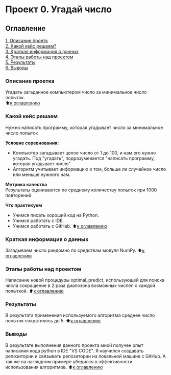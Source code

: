 # Проект 0. Угадай число

## Оглавление
[1. Описание проетк](https://github.com/Yan317/sf_data_sciance/tree/main/project_0#Описание-проекта)  
[2. Какой кейс решаем?](https://github.com/Yan317/sf_data_sciance/tree/main/project_0#Какой-кейс=решаем)  
[3. Краткая информация о данных](https://github.com/Yan317/sf_data_sciance/tree/main/project_0#Краткая-информация-о-данных)  
[4. Этапы работы над проектом](https://github.com/Yan317/sf_data_sciance/tree/main/project_0#Этапы-работы-над-проектом)  
[5. Результаты](https://github.com/Yan317/sf_data_sciance/tree/main/project_0#Результаты)  
[6. Выводы](https://github.com/Yan317/sf_data_sciance/tree/main/project_0#Выводы)

### Описание проетка
Угадать загаданное компьютером число за минимальное число попыток.  
:arrow_up:[к оглавлению](https://github.com/Yan317/sf_data_sciance/tree/main/project_0#Оглавление)

### Какой кейс решаем
Нужно написать программу, которая угадывает число за минимальное число попыток

**Условие соревнования:**
- Компьютер загадывает целое число от 1 до 100, и нам его нужно угадать. Под "угадать", подразумевается "написать программу, которая угадывает число".
- Алгоритм учитывает информацию о том, больше ли случайное число или меньше нужного нам.

**Метрика качества**  
Результаты оцениваются по среднему количеству попыток при 1000 повторений

**Что практикуем**  
- Учимся писать хороший код на Python.
- Учимся работать с IDE.
- Учимся работать с GitHab.
:arrow_up:[к оглавлению](https://github.com/Yan317/sf_data_sciance/tree/main/project_0#Оглавление)

### Краткая информация о данных
Загадываем число рандомно по средствам модуля NumPy.
:arrow_up:[к оглавлению](https://github.com/Yan317/sf_data_sciance/tree/main/project_0#Оглавление)

### Этапы работы над проектом
Написание новой процедуры optimal_predict, использующей для поиска числа сокращение в 2 раза диапозона возможных числел с каждой попыткой.
:arrow_up:[к оглавлению](https://github.com/Yan317/sf_data_sciance/tree/main/project_0#Оглавление)

### Результаты
В результата применения используемого алгоритма среднее число попыток сократилось до 5.
:arrow_up:[к оглавлению](https://github.com/Yan317/sf_data_sciance/tree/main/project_0#Оглавление)

### Выводы
В результате выполнения данного проекта мной получен опыт написания кода python в IDE "VS CODE". Я научился создавать репозитории и связывать репозитории на локальной машине с GitHub. А так же на наглядном примере убедился в эффективности использования алгоритмов.
:arrow_up:[к оглавлению](https://github.com/Yan317/sf_data_sciance/tree/main/project_0#Оглавление)
